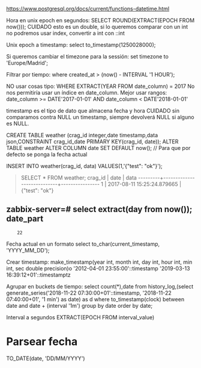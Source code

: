 https://www.postgresql.org/docs/current/functions-datetime.html

Hora en unix epoch en segundos:
SELECT ROUND(EXTRACT(EPOCH FROM now()));
  CUIDADO esto es un double, si lo queremos comparar con un int no podremos usar index, convertir a int con ::int

Unix epoch a timestamp:
select to_timestamp(1250028000);

Si queremos cambiar el timezone para la sessión:
set timezone to 'Europe/Madrid';

Filtrar por tiempo:
where created_at > (now() - INTERVAL '1 HOUR');

NO usar cosas tipo:
WHERE EXTRACT(YEAR FROM date_column) = 2017
No nos permitiría usar un índice en date_column. Mejor usar rangos: date_column >= DATE'2017-01-01' AND date_column <  DATE'2018-01-01'


timestamp es el tipo de dato que almacena fecha y hora
CUIDADO sin comparamos contra NULL un timestamp, siempre devolverá NULL si alguno es NULL.

CREATE TABLE weather (crag_id integer,date timestamp,data json,CONSTRAINT crag_id_date PRIMARY KEY(crag_id, date));
ALTER TABLE weather ALTER COLUMN date SET DEFAULT now(); // Para que por defecto se ponga la fecha actual

INSERT INTO weather(crag_id, data) VALUES(1,'{"test": "ok"}');

> SELECT * FROM weather;
 crag_id |            date            |      data
 ---------+----------------------------+----------------
        1 | 2017-08-11 15:25:24.879665 | {"test": "ok"}



zabbix-server=# select extract(day from now());
 date_part
-----------
        22


Fecha actual en un formato
select to_char(current_timestamp, 'YYYY_MM_DD');


Crear timestamp:
make_timestamp(year int, month int, day int, hour int, min int, sec double precision)o
'2012-04-01 23:55:00'::timestamp
'2019-03-13 16:39:12+01'::timestamptz

Agrupar en buckets de tiempo:
select count(*),date from history_log,(select generate_series('2018-11-22 07:30:00+01'::timestamp, '2018-11-22 07:40:00+01', '1 min') as date) as d where to_timestamp(clock) between date and date + (interval '1m') group by date order by date;


Interval a segundos
EXTRACT(EPOCH FROM interval_value)



# Parsear fecha
TO_DATE(date, 'DD/MM/YYYY')
